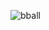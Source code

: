 ![bball](https://user-images.githubusercontent.com/77220803/104166574-5bd01080-543e-11eb-98dd-3bff8209daa9.jpeg)


